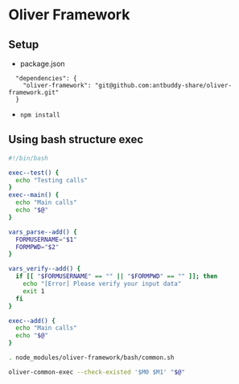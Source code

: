 # Oliver Framework
## Setup
- package.json
```
  "dependencies": {
    "oliver-framework": "git@github.com:antbuddy-share/oliver-framework.git"
  }
```

- `npm install`

## Using bash structure exec

```bash
#!/bin/bash

exec--test() {
  echo "Testing calls"
}
exec--main() {
  echo "Main calls"
  echo "$@"
}

vars_parse--add() {
  FORMUSERNAME="$1"
  FORMPWD="$2"
}

vars_verify--add() {
  if [[ "$FORMUSERNAME" == "" || "$FORMPWD" == "" ]]; then
    echo "[Error] Please verify your input data"
    exit 1
  fi
}

exec--add() {
  echo "Main calls"
  echo "$@"
}

. node_modules/oliver-framework/bash/common.sh

oliver-common-exec --check-existed '$M0 $M1' "$@"

```
